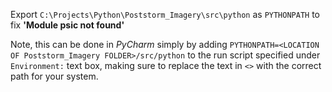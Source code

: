 Export `C:\Projects\Python\Poststorm_Imagery\src\python` as `PYTHONPATH` to fix **'Module psic not found'**

Note, this can be done in *PyCharm* simply by adding `PYTHONPATH=<LOCATION OF Poststorm_Imagery FOLDER>/src/python` 
to the run script specified under `Environment:` text box, making sure to replace the text in `<>` with the correct 
path for your system.
